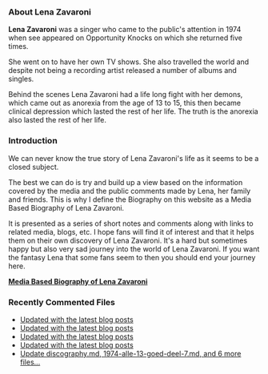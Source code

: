 ### About Lena Zavaroni

<p><strong>Lena Zavaroni</strong> was a singer who came to the public's attention in 1974 when see appeared on Opportunity Knocks on which she returned five times.</p>

<p>She went on to have her own TV shows. She also travelled the world and despite not being a recording artist released a number of albums and singles.</p>

<p>Behind the scenes Lena Zavaroni had a life long fight with her demons, which came out as anorexia from the age of 13 to 15, this then became clinical depression which lasted the rest of her life. The truth is the anorexia also lasted the rest of her life.</p>

### Introduction

<p>We can never know the true story of Lena Zavaroni's life as it seems to be a closed subject.</p>

<p>The best we can do is try and build up a view based on the information covered by the media and the public comments made by Lena, her family and friends. This is why I define the Biography on this website as a Media Based Biography of Lena Zavaroni.</p>

<p>It is presented as a series of short notes and comments along with links to related media, blogs, etc. I hope fans will find it of interest and that it helps them on their own discovery of Lena Zavaroni. It's a hard but sometimes happy but also very sad journey into the world of Lena Zavaroni. If you want the fantasy Lena that some fans seem to then you should end your journey here.</p>

<a href="https://fanzoflenazavaroni.github.io/biography/lena-zavaroni/"><strong>Media Based Biography of Lena Zavaroni</strong></a>

### Recently Commented Files

<!-- BLOG-POST-LIST:START -->
- [Updated with the latest blog posts](https://github.com/FanzOfLenaZavaroni/fanzoflenazavaroni.github.io/commit/6fffcc888de9ceba4db40e682c9fe4aeb007d039)
- [Updated with the latest blog posts](https://github.com/FanzOfLenaZavaroni/fanzoflenazavaroni.github.io/commit/b3dd5d4fc7478062e8a7d87a2f198e9d0fa3a298)
- [Updated with the latest blog posts](https://github.com/FanzOfLenaZavaroni/fanzoflenazavaroni.github.io/commit/f36ab55261c0ed6e046d44f82e9f4a09b465d9f2)
- [Updated with the latest blog posts](https://github.com/FanzOfLenaZavaroni/fanzoflenazavaroni.github.io/commit/91d58db6f4e48156907e762fd6a71c19236b3897)
- [Update discography.md, 1974-alle-13-goed-deel-7.md, and 6 more files...](https://github.com/FanzOfLenaZavaroni/fanzoflenazavaroni.github.io/commit/72771422f12778abfc16194c6afb175be127341f)
<!-- BLOG-POST-LIST:END -->
